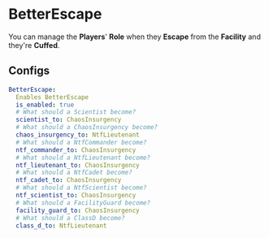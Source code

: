 # BetterEscape
You can manage the **Players**' **Role** when they **Escape** from the **Facility** and they're **Cuffed**.

## Configs

```yaml
BetterEscape:
  Enables BetterEscape
  is_enabled: true
  # What should a Scientist become?
  scientist_to: ChaosInsurgency
  # What should a ChaosInsurgency become?
  chaos_insurgency_to: NtfLieutenant
  # What should a NtfCommander become?
  ntf_commander_to: ChaosInsurgency
  # What should a NtfLieutenant become?
  ntf_lieutenant_to: ChaosInsurgency
  # What should a NtfCadet become?
  ntf_cadet_to: ChaosInsurgency
  # What should a NtfScientist become?
  ntf_scientist_to: ChaosInsurgency
  # What should a FacilityGuard become?
  facility_guard_to: ChaosInsurgency
  # What should a ClassD become?
  class_d_to: NtfLieutenant
```

